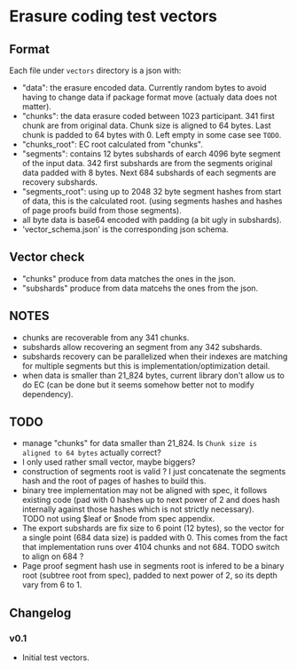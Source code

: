 # Erasure coding test vectors

## Format

Each file under `vectors` directory is a json with:
- "data": the erasure encoded data. Currently random bytes to avoid having to change data if package format move (actualy data does not matter).
- "chunks": the data erasure coded between 1023 participant. 341 first chunk are from original data. Chunk size is aligned to 64 bytes. Last chunk is padded to 64 bytes with 0.
Left empty in some case see `TODO`.
- "chunks_root": EC root calculated from "chunks".
- "segments": contains 12 bytes subshards of earch 4096 byte segment of the input data. 342 first subshards are from the segments original data padded with 8 bytes. Next 684 subshards of each segments are recovery subshards.
- "segments_root": using up to 2048 32 byte segment hashes from start of data, this is the calculated root. (using segments hashes and hashes of page proofs build from those segments).
- all byte data is base64 encoded with padding (a bit ugly in subshards).
- 'vector_schema.json' is the corresponding json schema.

## Vector check

- "chunks" produce from data matches the ones in the json.
- "subshards" produce from data matcehs the ones from the json.
## NOTES

- chunks are recoverable from any 341 chunks.
- subshards allow recovering an segment from any 342 subshards.
- subshards recovery can be parallelized when their indexes are matching for multiple segments but this is implementation/optimization detail.
- when data is smaller than 21_824 bytes, current library don't allow us to do EC (can be done but it seems somehow better not to modify dependency).

## TODO

- manage "chunks" for data smaller than 21_824. Is `Chunk size is aligned to 64 bytes` actually correct?
- I only used rather small vector, maybe biggers?
- construction of segments root is valid ? I just concatenate the segments hash and the root of pages of hashes to build this.
- binary tree implementation may not be aligned with spec, it follows existing code (pad with 0 hashes up to next power of 2 and does hash internally against those hashes which is not strictly necessary). TODO not using $leaf or $node from spec appendix.
- The export subshards are fix size to 6 point (12 bytes), so the vector for a single point (684 data size) is padded with 0. This comes from the fact that implementation runs over 4104 chunks and not 684. TODO switch to align on 684 ?
- Page proof segment hash use in segments root is infered to be a binary root (subtree root from spec), padded to next power of 2, so its depth vary from 6 to 1.

## Changelog

### v0.1
   * Initial test vectors.
